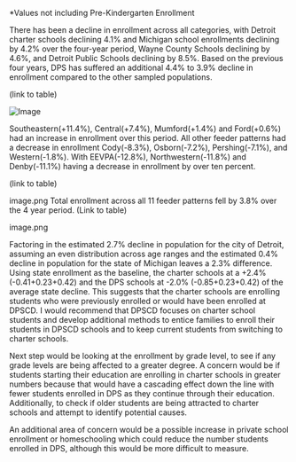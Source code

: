 *Values not including Pre-Kindergarten Enrollment

 

There has been a decline in enrollment across all categories, with Detroit charter schools declining 4.1% and Michigan school enrollments declining by 4.2% over the four-year period, Wayne County Schools declining by 4.6%, and Detroit Public Schools declining by 8.5%. Based on the previous four years, DPS has suffered an additional 4.4% to 3.9% decline in enrollment compared to the other sampled populations.

(link to table)

 

![Image](screenshot.jpg)
 
 

Southeastern(+11.4%), Central(+7.4%), Mumford(+1.4%) and Ford(+0.6%) had an increase in enrollment over this period. All other feeder patterns had a decrease in enrollment Cody(-8.3%), Osborn(-7.2%), Pershing(-7.1%), and Western(-1.8%). With EEVPA(-12.8%), Northwestern(-11.8%) and Denby(-11.1%) having a decrease in enrollment by over ten percent. 

(link to table)

 

image.png
Total enrollment across all 11 feeder patterns fell by 3.8% over the 4 year period.
(Link to table)

image.png

Factoring in the estimated 2.7% decline in population for the city of Detroit, assuming an even distribution across age ranges and the estimated 0.4% decline in population for the state of Michigan leaves a 2.3% difference. Using state enrollment as the baseline,  the charter schools at a +2.4% (-0.41+0.23+0.42) and the DPS schools at  -2.0% (-0.85+0.23+0.42) of the average state decline. This suggests that the charter schools are enrolling students who were previously enrolled or would have been enrolled at DPSCD. I would recommend that DPSCD focuses on charter school students and develop additional methods to entice families to enroll their students in DPSCD schools and to keep current students from switching to charter schools.

 

Next step would be looking at the enrollment by grade level, to see if any grade levels are being affected to a greater degree. A concern would be if students starting their education are enrolling in charter schools in greater numbers because that would have a cascading effect down the line with fewer students enrolled in DPS as they continue through their education. Additionally, to check if older students are being attracted to charter schools and attempt to identify potential causes.

An additional area of concern would be a possible increase in private school enrollment or homeschooling which could reduce the number students enrolled in DPS, although this would be more difficult to measure.
